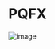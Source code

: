 # PQFX
![image](https://user-images.githubusercontent.com/70967322/210882945-80ead313-0e7f-4162-8d04-d2a9c19e0df3.png)
